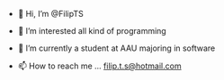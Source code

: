 - 👋 Hi, I’m @FilipTS

- 👀 I’m interested all kind of programming

- 🌱 I’m currently a student at AAU majoring in software

- 📫 How to reach me ... filip.t.s@hotmail.com

<!---
FilipTS/FilipTS is a ✨ special ✨ repository because its `README.md` (this file) appears on your GitHub profile.
You can click the Preview link to take a look at your changes.
--->
